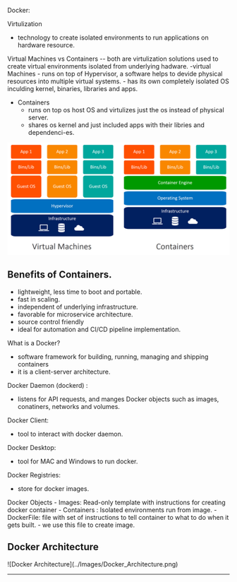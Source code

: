 Docker:

Virtulization 
- technology to create isolated environments to run applications on hardware resource. 

Virtual Machines vs Containers
-- both are virtulization solutions used to create virtual environments isolated from underlying hadware.
-virtual Machines
    - runs on top of Hypervisor,  a software helps to devide physical resources into multiple virtual systems. 
    - has its own completely isolated OS inculding kernel, binaries, libraries and apps. 
- Containers    
    - runs on top os host OS and virtulizes just the os instead of physical server. 
    - shares os kernel and just included apps with their libries and dependenci-es.

![VM vs Container](../Images/VM-vs-Container.jpg)

Benefits of Containers.
-----------------------
 - lightweight, less time to boot and portable.
 - fast in scaling. 
 - independent of underlying infrastructure.
 - favorable for microservice architecture. 
 - source control friendly
 - ideal for automation and CI/CD pipeline implementation.



What is a Docker?
- software framework for building, running, managing and shipping containers 
- it is a client-server architecture. 

Docker Daemon (dockerd) :
- listens for API requests, and manges Docker objects such as images, conatiners, networks and volumes. 

Docker Client:
- tool to interact with docker daemon.

Docker Desktop:
- tool for MAC and Windows to run docker. 

Docker Registries:
- store for docker images.

Docker Objects
    - Images:  Read-only template with instructions for creating docker container
    - Containers : Isolated environments run from image.
    - DockerFile: file with set of instructions to tell container to what to do when it gets built. 
            - we use this file to create image. 

<h2>Docker Architecture</h2>
![Docker Architecture](../Images/Docker_Architecture.png)

------------------------------------------------------------------------------------------------------









